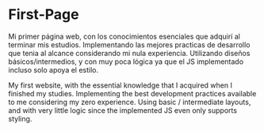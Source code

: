 # First-Page
Mi primer página web, con los conocimientos esenciales que adquirí al terminar mis estudios. Implementando las mejores practicas de desarrollo que tenia al alcance considerando
mi nula experiencia. Utilizando diseños básicos/intermedios, y con muy poca lógica ya que el JS implementado incluso solo apoya el estilo.


My first website, with the essential knowledge that I acquired when I finished my studies. Implementing the best development practices available to me considering my zero 
experience. Using basic / intermediate layouts, and with very little logic since the implemented JS even only supports styling.

